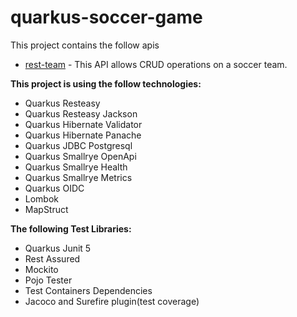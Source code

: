 # quarkus-soccer-game

This project contains the follow apis

- [rest-team](https://github.com/bantunes82/quarkus-soccer-game/tree/main/rest-team) - This API allows CRUD operations on a soccer team.

**This project is using the follow technologies:**
- Quarkus Resteasy
- Quarkus Resteasy Jackson
- Quarkus Hibernate Validator
- Quarkus Hibernate Panache
- Quarkus JDBC Postgresql
- Quarkus Smallrye OpenApi
- Quarkus Smallrye Health
- Quarkus Smallrye Metrics
- Quarkus OIDC
- Lombok
- MapStruct


**The following Test Libraries:**
- Quarkus Junit 5
- Rest Assured
- Mockito
- Pojo Tester
- Test Containers Dependencies
- Jacoco and Surefire plugin(test coverage)


